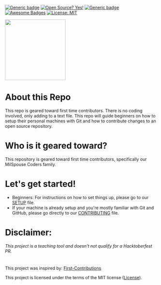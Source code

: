 [![Generic badge](https://img.shields.io/badge/MilSpouseCoders-Beginner-teal.svg)](https://shields.io/)
[![Open Source? Yes!](https://badgen.net/badge/Open%20Source%20%3F/Yes%21/blue?icon=github)](https://github.com/Naereen/badges/)
[![Generic badge](https://img.shields.io/badge/PRs-Welcome-green.svg)](https://shields.io/)
[![Awesome Badges](https://img.shields.io/badge/Badges-Awesome-green.svg)](https://github.com/Naereen/badges)
[![License: MIT](https://img.shields.io/badge/License-MIT-green.svg)](https://opensource.org/licenses/MIT)

<img style="left" src="assets/msc-Logo6inx6inText-TransparentBg.png" width="200" />

# About this Repo

This repo is geared toward first time contributors. There is no coding involved, only adding to a text file.
This repo will guide beginners on how to setup their personal machines with Git and how to contribute changes to an open source repository.

# Who is it geared toward?

This repository is geared toward first time contributors, specifically our MilSpouse Coders family.

# Let's get started!

-   Beginners: For instructions on how to set things up, please go to our [SETUP](SETUP.md) file.
-   If your machine is already setup and you're mostly familiar with Git and GitHub, please go directly to our [CONTRIBUTING](CONTRIBUTING.md) file.

# Disclaimer:

_This project is a teaching tool and doesn't not qualify for a Hacktoberfest PR._

#

This project was inspired by:
[First-Contributions](https://github.com/firstcontributions/first-contributions)

This project is licensed under the terms of the MIT license ([License](https://github.com/MilSpouseCoders/Hacktoberfest_2020#license)).
